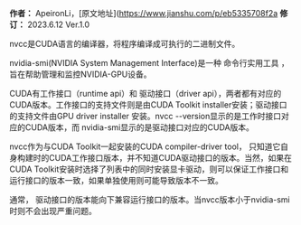 **作者：** ApeironLi，[原文地址](https://www.jianshu.com/p/eb5335708f2a
**修订：** 2023.6.12 Ver.1.0

nvcc是CUDA语言的编译器，将程序编译成可执行的二进制文件。

nvidia-smi(NVIDIA System Management Interface)是一种 命令行实用工具 ，旨在帮助管理和监控NVIDIA-GPU设备。

CUDA有工作接口（runtime api）和 驱动接口（driver api），两者都有对应的CUDA版本。工作接口的支持文件则是由CUDA Toolkit installer安装；驱动接口的支持文件由GPU driver installer 安装。nvcc --version显示的是工作时接口对应的CUDA版本，而 nvidia-smi显示的是驱动接口对应的CUDA版本。

nvcc作为与CUDA Toolkit一起安装的CUDA compiler-driver tool， 只知道它自身构建时的CUDA工作接口版本，并不知道CUDA驱动接口的版本。当然，如果在CUDA Toolkit安装时选择了列表中的同时安装显卡驱动，则可以保证工作接口和运行接口的版本一致，如果单独使用则可能导致版本不一致。

通常， 驱动接口的版本能向下兼容运行接口的版本。当nvcc版本小于nvidia-smi时则不会出现严重问题。
